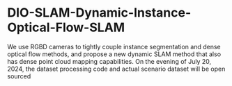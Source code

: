 # DIO-SLAM-Dynamic-Instance-Optical-Flow-SLAM
We use RGBD cameras to tightly couple instance segmentation and dense optical flow methods, and propose a new dynamic SLAM method that also has dense point cloud mapping capabilities.
On the evening of July 20, 2024, the dataset processing code and actual scenario dataset will be open sourced
